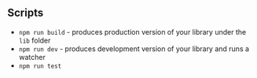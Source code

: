 ## Scripts

* `npm run build` - produces production version of your library under the `lib` folder
* `npm run dev` - produces development version of your library and runs a watcher
* `npm run test`

